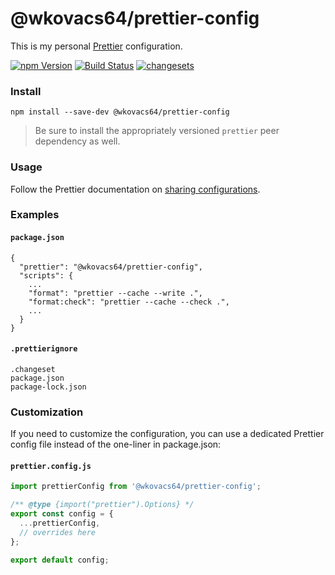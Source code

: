 # @wkovacs64/prettier-config

This is my personal [Prettier][prettier] configuration.

[![npm Version][npm-image]][npm-url] [![Build Status][ci-image]][ci-url]
[![changesets][changesets-image]][changesets-url]

### Install

```
npm install --save-dev @wkovacs64/prettier-config
```

> Be sure to install the appropriately versioned `prettier` peer dependency as well.

### Usage

Follow the Prettier documentation on [sharing configurations][prettier-sharing].

### Examples

#### `package.json`

```
{
  "prettier": "@wkovacs64/prettier-config",
  "scripts": {
    ...
    "format": "prettier --cache --write .",
    "format:check": "prettier --cache --check .",
    ...
  }
}
```

#### `.prettierignore`

```
.changeset
package.json
package-lock.json
```

### Customization

If you need to customize the configuration, you can use a dedicated Prettier config file instead of
the one-liner in package.json:

#### `prettier.config.js`

```js
import prettierConfig from '@wkovacs64/prettier-config';

/** @type {import("prettier").Options} */
export const config = {
  ...prettierConfig,
  // overrides here
};

export default config;
```

[npm-image]: https://img.shields.io/npm/v/@wkovacs64/prettier-config.svg?style=flat-square
[npm-url]: https://www.npmjs.com/package/@wkovacs64/prettier-config
[ci-image]:
  https://img.shields.io/github/actions/workflow/status/wKovacs64/prettier-config/ci.yml?logo=github&style=flat-square
[ci-url]: https://github.com/wKovacs64/prettier-config/actions?query=workflow%3Aci
[changesets-image]: https://img.shields.io/badge/maintained%20with-changesets-blue?style=flat-square
[changesets-url]: https://github.com/changesets/changesets
[prettier]: https://prettier.io/
[prettier-sharing]: https://prettier.io/docs/en/configuration.html#sharing-configurations
